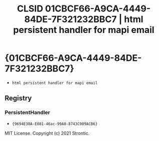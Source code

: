 ﻿---
title: "CLSID 01CBCF66-A9CA-4449-84DE-7F321232BBC7 | html persistent handler for mapi email"
excerpt: What is COM-Object CLSID 01CBCF66-A9CA-4449-84DE-7F321232BBC7?
---

# {01CBCF66-A9CA-4449-84DE-7F321232BBC7}

* `html persistent handler for mapi email`

## Registry


### PersistentHandler

* `{9694E38A-E081-46ac-99A0-8743C909ACB6}`

MIT License. Copyright (c) 2021 Strontic.


